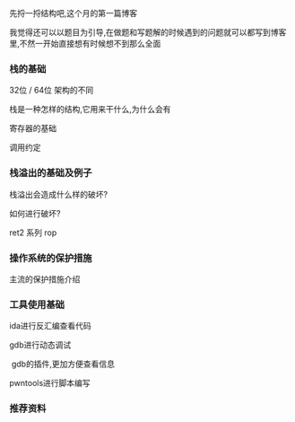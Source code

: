 先捋一捋结构吧,这个月的第一篇博客

我觉得还可以以题目为引导,在做题和写题解的时候遇到的问题就可以都写到博客里,不然一开始直接想有时候想不到那么全面



### 栈的基础

32位 / 64位 架构的不同

栈是一种怎样的结构,它用来干什么,为什么会有

寄存器的基础

调用约定

### 栈溢出的基础及例子

栈溢出会造成什么样的破坏?

如何进行破坏?

ret2 系列 rop



### 操作系统的保护措施

主流的保护措施介绍

### 工具使用基础

ida进行反汇编查看代码

gdb进行动态调试

​	gdb的插件,更加方便查看信息

pwntools进行脚本编写



### 推荐资料

